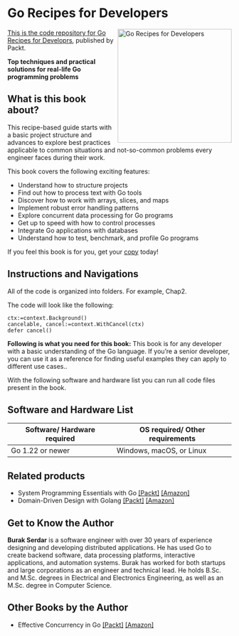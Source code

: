 # Go Recipes for Developers

<a href="https://www.packtpub.com/en-us/product/go-recipes-for-developers-9781835464786"> <img src="	https://content.packt.com/_/image/xxlarge/B21961/cover_image.jpg" alt="Go Recipes for Developers" itemprop="url" height="256px" align="right">

This is the code repository for [Go Recipes for Developrs](https://www.packtpub.com/en-us/product/go-recipes-for-developers-9781835464786), published by Packt.

**Top techniques and practical solutions for real-life Go programming problems**

## What is this book about?
This recipe-based guide starts with a basic project structure and advances to explore best practices applicable to common situations and not-so-common problems every engineer faces during their work.

This book covers the following exciting features:
* Understand how to structure projects
* Find out how to process text with Go tools
* Discover how to work with arrays, slices, and maps
* Implement robust error handling patterns
* Explore concurrent data processing for Go programs
* Get up to speed with how to control processes
* Integrate Go applications with databases
* Understand how to test, benchmark, and profile Go programs

If you feel this book is for you, get your [copy](https://a.co/d/hxca2hS) today!

## Instructions and Navigations

All of the code is organized into folders. For example, Chap2.

The code will look like the following:

```
ctx:=context.Background()
cancelable, cancel:=context.WithCancel(ctx)
defer cancel()
```

**Following is what you need for this book:**
This book is for any developer with a basic understanding of the Go language. If you’re a senior developer, you can use it as a reference for finding useful examples they can apply to different use cases..

With the following software and hardware list you can run all code files present in the book.

## Software and Hardware List
| Software/ Hardware required | OS required/ Other requirements |
| ------------------------------------ | ----------------------------------- |
| Go 1.22 or newer | Windows, macOS, or Linux |

## Related products
* System Programming Essentials with Go [[Packt]](https://www.packtpub.com/en-us/product/system-programming-essentials-with-go-9781801813440) [[Amazon]](https://a.co/d/9bBmOqZ)
* Domain-Driven Design with Golang [[Packt]](https://www.packtpub.com/en-us/product/domain-driven-design-with-golang-9781804619261) [[Amazon]](https://a.co/d/32Uzd54)

## Get to Know the Author
**Burak Serdar** is a software engineer with over 30 years of experience designing and developing distributed applications. He has used Go to create backend software, data processing platforms, interactive applications, and automation systems. Burak has worked for both startups and large corporations as an engineer and technical lead. He holds B.Sc. and M.Sc. degrees in Electrical and Electronics Engineering, as well as an M.Sc. degree in Computer Science.

## Other Books by the Author
* Effective Concurrency in Go [[Packt]](https://www.packtpub.com/en-us/product/effective-concurrency-in-go-9781804619070) [[Amazon]](https://a.co/d/04ScE6a)





